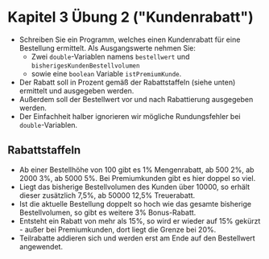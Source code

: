 # Kapitel 3 Übung 2 ("Kundenrabatt")

- Schreiben Sie ein Programm, welches einen Kundenrabatt für eine Bestellung ermittelt. Als Ausgangswerte nehmen Sie:
  - Zwei ```double```-Variablen namens ```bestellwert``` und ```bisherigesKundenBestellvolumen```
  - sowie eine ```boolean``` Variable ```istPremiumKunde```.
- Der Rabatt soll in Prozent gemäß der Rabattstaffeln (siehe unten) ermittelt und ausgegeben werden.
- Außerdem soll der Bestellwert vor und nach Rabattierung ausgegeben werden.
- Der Einfachheit halber ignorieren wir mögliche Rundungsfehler bei ```double```-Variablen.

## Rabattstaffeln

- Ab einer Bestellhöhe von 100 gibt es 1% Mengenrabatt, ab 500 2%, ab 2000 3%, ab 5000 5%. Bei Premiumkunden gibt es hier doppel so viel.
- Liegt das bisherige Bestellvolumen des Kunden über 10000, so erhält dieser zusätzlich 7,5%, ab 50000 12,5% Treuerabatt.
- Ist die aktuelle Bestellung doppelt so hoch wie das gesamte bisherige Bestellvolumen, so gibt es weitere 3% Bonus-Rabatt.
- Entsteht ein Rabatt von mehr als 15%, so wird er wieder auf 15% gekürzt - außer bei Premiumkunden, dort liegt die Grenze bei 20%.
- Teilrabatte addieren sich und werden erst am Ende auf den Bestellwert angewendet.
